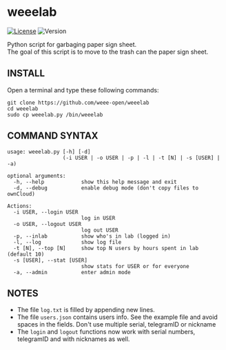 # weeelab
[![License](http://img.shields.io/:license-GPL3.0-blue.svg)](http://www.gnu.org/licenses/gpl-3.0.html)
![Version](https://img.shields.io/badge/version-2.0-yellow.svg)

Python script for garbaging paper sign sheet.  
The goal of this script is to move to the trash can the paper sign sheet.

## INSTALL

Open a terminal and type these following commands:

    git clone https://github.com/weee-open/weeelab
    cd weeelab
    sudo cp weeelab.py /bin/weeelab

## COMMAND SYNTAX

    usage: weeelab.py [-h] [-d]
                      (-i USER | -o USER | -p | -l | -t [N] | -s [USER] | -a)

    optional arguments:
      -h, --help            show this help message and exit
      -d, --debug           enable debug mode (don't copy files to ownCloud)

    Actions:
      -i USER, --login USER
                            log in USER
      -o USER, --logout USER
                            log out USER
      -p, --inlab           show who's in lab (logged in)
      -l, --log             show log file
      -t [N], --top [N]     show top N users by hours spent in lab (default 10)
      -s [USER], --stat [USER]
                            show stats for USER or for everyone
      -a, --admin           enter admin mode

## NOTES

- The file `log.txt` is filled by appending new lines.
- The file `users.json` contains users info. See the example file and avoid spaces in the fields.
Don't use multiple serial, telegramID or nickname
- The `login` and `logout` functions now work with serial numbers, telegramID and
with nicknames as well.


